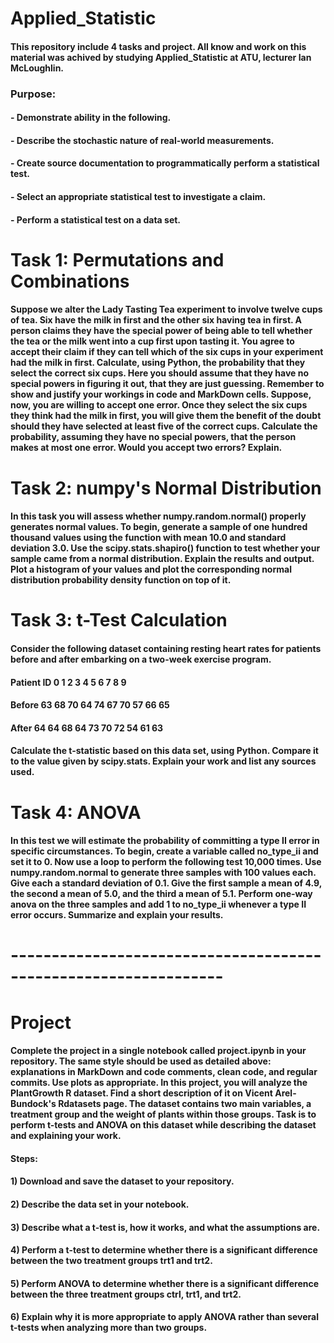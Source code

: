 # Applied_Statistic
#### This repository include 4 tasks and project. All know and work on this material was achived by studying Applied_Statistic at ATU, lecturer Ian McLoughlin.
### Purpose: 
#### - Demonstrate ability in the following.

#### - Describe the stochastic nature of real-world measurements.

#### - Create source documentation to programmatically perform a statistical test.

#### - Select an appropriate statistical test to investigate a claim.

#### - Perform a statistical test on a data set.

# Task 1: Permutations and Combinations
#### Suppose we alter the Lady Tasting Tea experiment to involve twelve cups of tea. Six have the milk in first and the other six having tea in first. A person claims they have the special power of being able to tell whether the tea or the milk went into a cup first upon tasting it. You agree to accept their claim if they can tell which of the six cups in your experiment had the milk in first. Calculate, using Python, the probability that they select the correct six cups. Here you should assume that they have no special powers in figuring it out, that they are just guessing. Remember to show and justify your workings in code and MarkDown cells. Suppose, now, you are willing to accept one error. Once they select the six cups they think had the milk in first, you will give them the benefit of the doubt should they have selected at least five of the correct cups. Calculate the probability, assuming they have no special powers, that the person makes at most one error. Would you accept two errors? Explain.

# Task 2: numpy's Normal Distribution
#### In this task you will assess whether numpy.random.normal() properly generates normal values. To begin, generate a sample of one hundred thousand values using the function with mean 10.0 and standard deviation 3.0. Use the scipy.stats.shapiro() function to test whether your sample came from a normal distribution. Explain the results and output. Plot a histogram of your values and plot the corresponding normal distribution probability density function on top of it.

# Task 3: t-Test Calculation
#### Consider the following dataset containing resting heart rates for patients before and after embarking on a two-week exercise program.

#### Patient ID	0	1	2	3	4	5	6	7	8	9
#### Before	63	68	70	64	74	67	70	57	66	65
#### After	64	64	68	64	73	70	72	54	61	63

#### Calculate the t-statistic based on this data set, using Python. Compare it to the value given by scipy.stats. Explain your work and list any sources used.

# Task 4: ANOVA
#### In this test we will estimate the probability of committing a type II error in specific circumstances. To begin, create a variable called no_type_ii and set it to 0. Now use a loop to perform the following test 10,000 times. Use numpy.random.normal to generate three samples with 100 values each. Give each a standard deviation of 0.1. Give the first sample a mean of 4.9, the second a mean of 5.0, and the third a mean of 5.1. Perform one-way anova on the three samples and add 1 to no_type_ii whenever a type II error occurs. Summarize and explain your results.

# ----------------------------------------------------------------

# Project
#### Complete the project in a single notebook called project.ipynb in your repository. The same style should be used as detailed above: explanations in MarkDown and code comments, clean code, and regular commits. Use plots as appropriate. In this project, you will analyze the PlantGrowth R dataset. Find a short description of it on Vicent Arel-Bundock's Rdatasets page. The dataset contains two main variables, a treatment group and the weight of plants within those groups. Task is to perform t-tests and ANOVA on this dataset while describing the dataset and explaining your work. 
#### Steps:
#### 1) Download and save the dataset to your repository.

#### 2) Describe the data set in your notebook.

#### 3) Describe what a t-test is, how it works, and what the assumptions are.

#### 4) Perform a t-test to determine whether there is a significant difference between the two treatment groups trt1 and trt2.

#### 5) Perform ANOVA to determine whether there is a significant difference between the three treatment groups ctrl, trt1, and trt2.

#### 6) Explain why it is more appropriate to apply ANOVA rather than several t-tests when analyzing more than two groups.